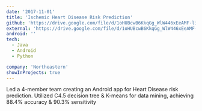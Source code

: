 ```yaml
---
date: '2017-11-01'
title: 'Ischemic Heart Disease Risk Prediction'
github: 'https://drive.google.com/file/d/1oHUBcwB6KkqGg_WlW446xEeAMF-liiFO/view'
external: 'https://drive.google.com/file/d/1oHUBcwB6KkqGg_WlW446xEeAMF-liiFO/view'
android: ''
tech:
  - Java
  - Android
  - Python

company: 'Northeastern'
showInProjects: true
---
```


Led a 4-member team creating an Android app for Heart Disease risk prediction. Utilized C4.5 decision tree &
K-means for data mining, achieving 88.4% accuracy & 90.3% sensitivity
